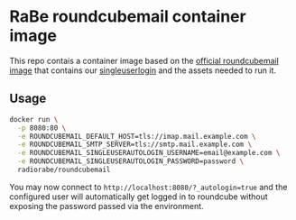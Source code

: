 # RaBe roundcubemail container image

This repo contais a container image based on the [official roundcubemail image](https://github.com/roundcube/roundcubemail-docker)
that contains our [singleuserlogin](https://github.com/radiorabe/roundcube-singleuserlogin) and the assets needed to run it.

## Usage

```bash
docker run \
  -p 8080:80 \
  -e ROUNDCUBEMAIL_DEFAULT_HOST=tls://imap.mail.example.com \
  -e ROUNDCUBEMAIL_SMTP_SERVER=tls://smtp.mail.example.com \
  -e ROUNDCUBEMAIL_SINGLEUSERAUTOLOGIN_USERNAME=email@example.com \
  -e ROUNDCUBEMAIL_SINGLEUSERAUTOLOGIN_PASSWORD=password \
  radiorabe/roundcubemail
```

You may now connect to `http://localhost:8080/?_autologin=true` and the configured user
will automatically get logged in to roundcube without exposing the password passed via
the environment.

